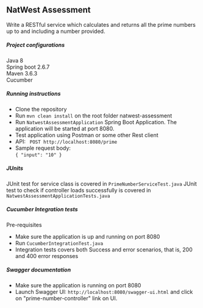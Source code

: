 ## NatWest Assessment
Write a RESTful service which calculates and returns all the prime numbers up to and including a number provided.

##### Project configurations
Java 8<br>
Spring boot 2.6.7<br>
Maven 3.6.3<br>
Cucumber

##### Running instructions
- Clone the repository
- Run `mvn clean install` on the root folder natwest-assessment
- Run `NatwestAssessmentApplication` Spring Boot Application. The application will be started at port 8080.
- Test application using Postman or some other Rest client
- API: ` POST http://localhost:8080/prime`
- Sample request body: <br>
`{
   "input": "10"
 }`
 
 ##### JUnits
 JUnit test for service class is covered in `PrimeNumberServiceTest.java`
 JUnit test to check if controller loads successfully is covered in `NatwestAssessmentApplicationTests.java`
 
 ##### Cucumber Integration tests
 Pre-requisites
 - Make sure the application is up and running on port 8080
 - Run `CucumberIntegrationTest.java`
 - Integration tests covers both Success and error scenarios, that is, 200 and 400 error responses

##### Swagger documentation
- Make sure the application is running on port 8080
- Launch Swagger UI: `http://localhost:8080/swagger-ui.html` and click on "prime-number-controller" link on UI.
